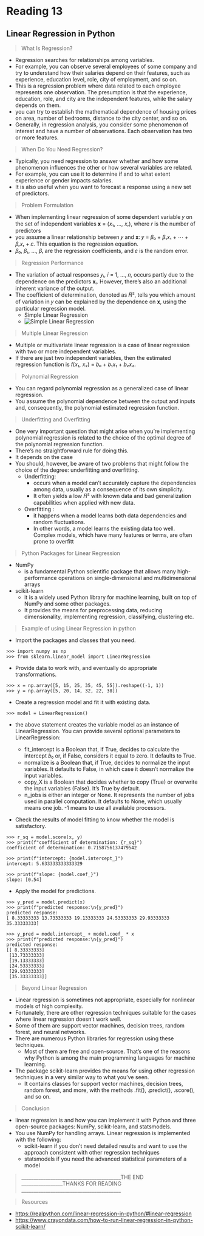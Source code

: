 # Reading 13 
## Linear Regression in Python

> What Is Regression? 
- Regression searches for relationships among variables. 
- For example, you can observe several employees of some company and try to understand how their salaries depend on their features, such as experience, education level, role, city of employment, and so on.
- This is a regression problem where data related to each employee represents one observation. The presumption is that the experience, education, role, and city are the independent features, while the salary depends on them.
- you can try to establish the mathematical dependence of housing prices on area, number of bedrooms, distance to the city center, and so on.
- Generally, in regression analysis, you consider some phenomenon of interest and have a number of observations. Each observation has two or more features.


> When Do You Need Regression?
- Typically, you need regression to answer whether and how some phenomenon influences the other or how several variables are related.
- For example, you can use it to determine if and to what extent experience or gender impacts salaries.
- It is also useful when you want to forecast a response using a new set of predictors.


> Problem Formulation 
- When implementing linear regression of some dependent variable 𝑦 on the set of independent variables 𝐱 = (𝑥₁, …, 𝑥ᵣ), where 𝑟 is the number of predictors
- you assume a linear relationship between 𝑦 and 𝐱: 𝑦 = 𝛽₀ + 𝛽₁𝑥₁ + ⋯ + 𝛽ᵣ𝑥ᵣ + 𝜀. This equation is the regression equation.
- 𝛽₀, 𝛽₁, …, 𝛽ᵣ are the regression coefficients, and 𝜀 is the random error.


> Regression Performance
- The variation of actual responses 𝑦ᵢ, 𝑖 = 1, …, 𝑛, occurs partly due to the dependence on the predictors 𝐱ᵢ. However, there’s also an additional inherent variance of the output.
- The coefficient of determination, denoted as 𝑅², tells you which amount of variation in 𝑦 can be explained by the dependence on 𝐱, using the particular regression model. 
  - Simple Linear Regression
  - ![Simple Linear Regression](https://files.realpython.com/media/fig-lin-reg.a506035b654a.png)


> Multiple Linear Regression
- Multiple or multivariate linear regression is a case of linear regression with two or more independent variables.
- If there are just two independent variables, then the estimated regression function is 𝑓(𝑥₁, 𝑥₂) = 𝑏₀ + 𝑏₁𝑥₁ + 𝑏₂𝑥₂.


> Polynomial Regression
- You can regard polynomial regression as a generalized case of linear regression. 
- You assume the polynomial dependence between the output and inputs and, consequently, the polynomial estimated regression function.


> Underfitting and Overfitting
- One very important question that might arise when you’re implementing polynomial regression is related to the choice of the optimal degree of the polynomial regression function.
- There’s no straightforward rule for doing this.
- It depends on the case
- You should, however, be aware of two problems that might follow the choice of the degree: underfitting and overfitting.
  - Underfitting: 
    - occurs when a model can’t accurately capture the dependencies among data, usually as a consequence of its own simplicity. 
    - It often yields a low 𝑅² with known data and bad generalization capabilities when applied with new data.
  - Overfitting : 
    - it happens when a model learns both data dependencies and random fluctuations.
    - In other words, a model learns the existing data too well. Complex models, which have many features or terms, are often prone to overfitt


> Python Packages for Linear Regression
- NumPy 
  - is a fundamental Python scientific package that allows many high-performance operations on single-dimensional and multidimensional arrays
- scikit-learn
  - it is a widely used Python library for machine learning, built on top of NumPy and some other packages. 
  - It provides the means for preprocessing data, reducing dimensionality, implementing regression, classifying, clustering etc.


> Example of using Linear Regression in python
- Import the packages and classes that you need.
```
>>> import numpy as np
>>> from sklearn.linear_model import LinearRegression
```
- Provide data to work with, and eventually do appropriate transformations.
```
>>> x = np.array([5, 15, 25, 35, 45, 55]).reshape((-1, 1))
>>> y = np.array([5, 20, 14, 32, 22, 38])
```
- Create a regression model and fit it with existing data.
```
>>> model = LinearRegression()
```
- the above statement creates the variable model as an instance of LinearRegression. You can provide several optional parameters to LinearRegression:
  - fit_intercept is a Boolean that, if True, decides to calculate the intercept 𝑏₀ or, if False, considers it equal to zero. It defaults to True.
  - normalize is a Boolean that, if True, decides to normalize the input variables. It defaults to False, in which case it doesn’t normalize the input variables.
  - copy_X is a Boolean that decides whether to copy (True) or overwrite the input variables (False). It’s True by default.
  - n_jobs is either an integer or None. It represents the number of jobs used in parallel computation. It defaults to None, which usually means one job. -1 means to use all available processors.


- Check the results of model fitting to know whether the model is satisfactory.

```
>>> r_sq = model.score(x, y)
>>> print(f"coefficient of determination: {r_sq}")
coefficient of determination: 0.7158756137479542
```

```
>>> print(f"intercept: {model.intercept_}")
intercept: 5.633333333333329

>>> print(f"slope: {model.coef_}")
slope: [0.54]
```


- Apply the model for predictions.
```
>>> y_pred = model.predict(x)
>>> print(f"predicted response:\n{y_pred}")
predicted response:
[ 8.33333333 13.73333333 19.13333333 24.53333333 29.93333333 35.33333333]
```
```
>>> y_pred = model.intercept_ + model.coef_ * x
>>> print(f"predicted response:\n{y_pred}")
predicted response:
[[ 8.33333333]
 [13.73333333]
 [19.13333333]
 [24.53333333]
 [29.93333333]
 [35.33333333]]
```

> Beyond Linear Regression
- Linear regression is sometimes not appropriate, especially for nonlinear models of high complexity.
- Fortunately, there are other regression techniques suitable for the cases where linear regression doesn’t work well.
- Some of them are support vector machines, decision trees, random forest, and neural networks.
- There are numerous Python libraries for regression using these techniques.
  - Most of them are free and open-source. That’s one of the reasons why Python is among the main programming languages for machine learning.
- The package scikit-learn provides the means for using other regression techniques in a very similar way to what you’ve seen.
  - It contains classes for support vector machines, decision trees, random forest, and more, with the methods .fit(), .predict(), .score(), and so on.


> Conclusion
- linear regression is and how you can implement it with Python and three open-source packages: NumPy, scikit-learn, and statsmodels.
- You use NumPy for handling arrays. Linear regression is implemented with the following:
  - scikit-learn if you don’t need detailed results and want to use the approach consistent with other regression techniques
  - statsmodels if you need the advanced statistical parameters of a model


> _________________________________________THE END _________________THANKS FOR READING _________________________________________

> Resources
- https://realpython.com/linear-regression-in-python/#linear-regression
- https://www.crayondata.com/how-to-run-linear-regression-in-python-scikit-learn/


